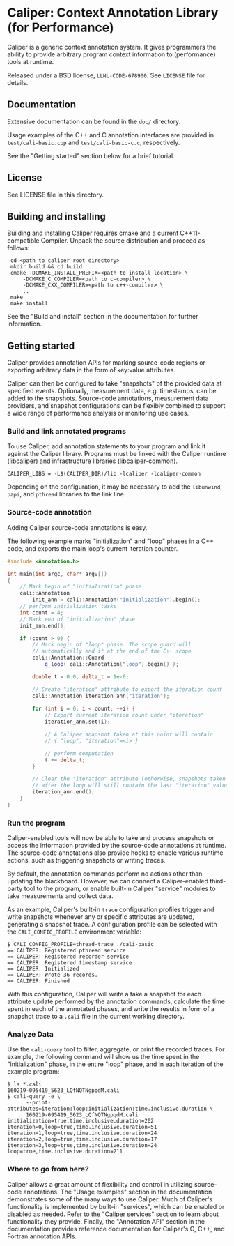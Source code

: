 Caliper: Context Annotation Library (for Performance)
==========================================

Caliper is a generic context annotation system. It gives programmers
the ability to provide arbitrary program context information to 
(performance) tools at runtime.

Released under a BSD license, `LLNL-CODE-678900`. 
See `LICENSE` file for details.


Documentation
------------------------------------------

Extensive documentation can be found in the `doc/` directory.

Usage examples of the C++ and C annotation interfaces are provided in 
`test/cali-basic.cpp` and `test/cali-basic-c.c`, respectively.

See the "Getting started" section below for a brief tutorial.

License
------------------------------------------

See LICENSE file in this directory.

Building and installing
------------------------------------------

Building and installing Caliper requires cmake and a current C++11-compatible
Compiler. Unpack the source distribution and proceed as follows:

     cd <path to caliper root directory>
     mkdir build && cd build
     cmake -DCMAKE_INSTALL_PREFIX=<path to install location> \ 
         -DCMAKE_C_COMPILER=<path to c-compiler> \
         -DCMAKE_CXX_COMPILER=<path to c++-compiler> \
         ..
     make 
     make install

See the "Build and install" section in the documentation for further
information.

Getting started
------------------------------------------

Caliper provides annotation APIs for marking source-code regions or
exporting arbitrary data in the form of key:value attributes.

Caliper can then be configured to take "snapshots" of the provided
data at specified events. Optionally, measurement data,
e.g. timestamps, can be added to the snapshots. Source-code
annotations, measurement data providers, and snapshot configurations
can be flexibly combined to support a wide range of performance
analysis or monitoring use cases. 


### Build and link annotated programs

To use Caliper, add annotation statements to your program and link it
against the Caliper library. Programs must be linked with the Caliper
runtime (libcaliper) and infrastructure libraries (libcaliper-common).

    CALIPER_LIBS = -L$(CALIPER_DIR)/lib -lcaliper -lcaliper-common

Depending on the configuration, it may be necessary to add the 
`libunwind`, `papi`, and `pthread` libraries to the link line.


### Source-code annotation

Adding Caliper source-code annotations is easy. 

The following example marks "initialization" and "loop" phases in a
C++ code, and exports the main loop's current iteration counter.

```C++
#include <Annotation.h>

int main(int argc, char* argv[])
{
    // Mark begin of "initialization" phase
    cali::Annotation
        init_ann = cali::Annotation("initialization").begin();
    // perform initialization tasks
    int count = 4;
    // Mark end of "initialization" phase
    init_ann.end();

    if (count > 0) {
        // Mark begin of "loop" phase. The scope guard will
        // automatically end it at the end of the C++ scope
        cali::Annotation::Guard 
            g_loop( cali::Annotation("loop").begin() );

        double t = 0.0, delta_t = 1e-6;

        // Create "iteration" attribute to export the iteration count
        cali::Annotation iteration_ann("iteration");
        
        for (int i = 0; i < count; ++i) {
            // Export current iteration count under "iteration"
            iteration_ann.set(i);

            // A Caliper snapshot taken at this point will contain
            // { "loop", "iteration"=<i> }

            // perform computation
            t += delta_t;
        }

        // Clear the "iteration" attribute (otherwise, snapshots taken
        // after the loop will still contain the last "iteration" value)
        iteration_ann.end();
    }
}
```

### Run the program

Caliper-enabled tools will now be able to take and process snapshots
or access the information provided by the source-code annotations at
runtime. The source-code annotations also provide hooks to enable
various runtime actions, such as triggering snapshots or writing
traces.

By default, the annotation commands perform no actions other than
updating the blackboard. However, we can connect a Caliper-enabled
third-party tool to the program, or enable built-in Caliper "service"
modules to take measurements and collect data.

As an example, Caliper's built-in `trace` configuration profiles
trigger and write snapshots whenever any or specific attributes are
updated, generating a snapshot trace. A configuration profile can be
selected with the `CALI_CONFIG_PROFILE` environment variable:

    $ CALI_CONFIG_PROFILE=thread-trace ./cali-basic
    == CALIPER: Registered pthread service
    == CALIPER: Registered recorder service
    == CALIPER: Registered timestamp service
    == CALIPER: Initialized
    == CALIPER: Wrote 36 records.
    == CALIPER: Finished

With this configuration, Caliper will write a take a snapshot for each
attribute update performed by the annotation commands, calculate the
time spent in each of the annotated phases, and write the results in
form of a snapshot trace to a `.cali` file in the current working
directory.

### Analyze Data

Use the `cali-query` tool to filter, aggregate, or print the recorded
traces. For example, the following command will show us the time spent
in the "initialization" phase, in the entire "loop" phase, and in each
iteration of the example program: 

    $ ls *.cali
    160219-095419_5623_LQfNQTNgpqdM.cali
    $ cali-query -e \
          --print-attributes=iteration:loop:initialization:time.inclusive.duration \
          160219-095419_5623_LQfNQTNgpqdM.cali
    initialization=true,time.inclusive.duration=202
    iteration=0,loop=true,time.inclusive.duration=51
    iteration=1,loop=true,time.inclusive.duration=24
    iteration=2,loop=true,time.inclusive.duration=17
    iteration=3,loop=true,time.inclusive.duration=24
    loop=true,time.inclusive.duration=211

### Where to go from here?

Caliper allows a great amount of flexibility and control in utilizing
source-code annotations. The "Usage examples" section in the
documentation demonstrates some of the many ways to use Caliper.  Much
of Caliper's functionality is implemented by built-in "services",
which can be enabled or disabled as needed. Refer to the "Caliper
services" section to learn about functionality they provide.  Finally,
the "Annotation API" section in the documentation provides reference
documentation for Caliper's C, C++, and Fortran annotation APIs.
